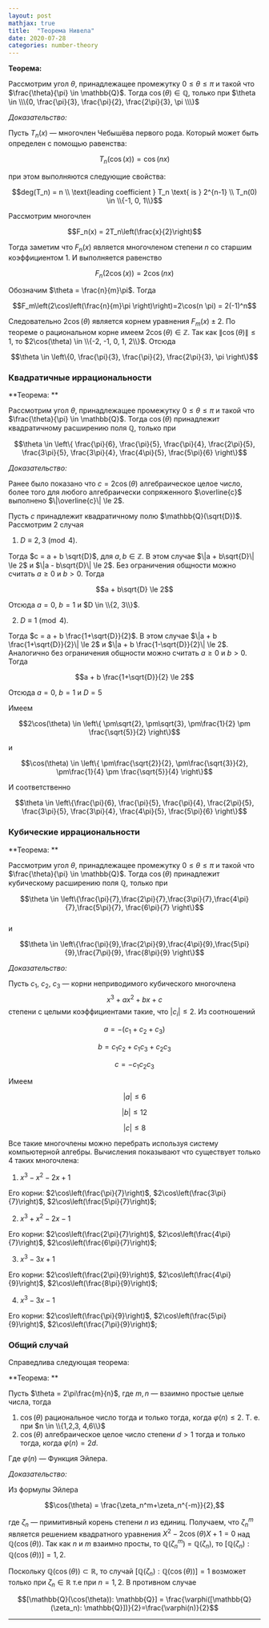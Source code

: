 ```yaml
---
layout: post
mathjax: true
title:  "Теорема Нивела"
date: 2020-07-28
categories: number-theory
---
```


**Теорема:**

​Рассмотрим угол  $\theta$,  принадлежащее промежутку $0 \le \theta \le \pi$ и такой что $\frac{\theta}{\pi} \in \mathbb{Q}$.  Тогда  $\cos(\theta) \in \mathbb{Q}$, только при 
$\theta \in \\\{0, \frac{\pi}{3}, \frac{\pi}{2}, \frac{2\pi}{3}, \pi \\\}$

*Доказательство:*

Пусть $T_n(x)$ — многочлен Чебышёва первого рода.  Который может быть определен с помощью равенства:

$$T_n(\cos(x))=\cos(nx)$$

при этом выполняются следующие свойства:

$$deg(T_n) = n \\
\text{leading coefficient } T_n \text{ is } 2^{n-1} \\
T_n(0) \in \\{-1, 0, 1\\}$$

Рассмотрим многочлен 

$$F_n(x) = 2T_n\left(\frac{x}{2}\right)$$

Тогда заметим что $F_n(x)$ является многочленом степени $n$ со старшим коэффициентом $1$. И выполняется равенство 

$$F_n(2\cos(x))=2\cos(nx)$$

Обозначим $\theta = \frac{n}{m}\pi$. Тогда 

$$F_m\left(2\cos\left(\frac{n}{m}\pi \right)\right)=2\cos(n \pi) = 2(-1)^n$$

Следовательно $2\cos(\theta)$ является корнем уравнения $F_m(x) \pm 2$. По теореме о рациональном корне имеем $2\cos(\theta) \in \mathbb{Z}$. Так как $\|\cos(\theta)\| \le 1$, то $2\cos(\theta) \in \\{-2, -1, 0, 1, 2\\}$. Отсюда 

$$\theta \in \left\{0, \frac{\pi}{3}, \frac{\pi}{2}, \frac{2\pi}{3}, \pi \right\}$$

### Квадратичные иррациональности

**Теорема: **

Рассмотрим угол  $\theta$,  принадлежащее промежутку $0 \le \theta \le \pi$ и такой что $\frac{\theta}{\pi} \in \mathbb{Q}$.  Тогда  $\cos(\theta)$ принадлежит квадратичному расширению поля $\mathbb{Q}$, только при 

$$\theta \in \left\{ \frac{\pi}{6}, \frac{\pi}{5}, \frac{\pi}{4},
\frac{2\pi}{5}, \frac{3\pi}{5}, \frac{3\pi}{4}, \frac{4\pi}{5}, \frac{5\pi}{6} \right\}$$

*Доказательство:*

Ранее было показано что $c = 2\cos(\theta)$ алгебраическое целое число, более того для любого алгебраически сопряженного $\overline{c}$ выполнено $\|\overline{c}\| \le 2$.

Пусть $c$ принадлежит квадратичному полю $\mathbb{Q}(\sqrt{D})$. Рассмотрим 2 случая

1. $D \equiv 2,3 \pmod{4}$. 
   
Тогда $c = a + b \sqrt{D}$, для $a, b \in \mathbb{Z}$.  В этом случае $\|a + b\sqrt{D}\| \le 2$ и $\|a - b\sqrt{D}\| \le 2$. Без ограничения общности можно считать $a \ge 0$ и $b > 0$. Тогда

$$a + b\sqrt{D} \le 2$$

​Отсюда $a=0$, $b = 1$ и $D \in \\{2, 3\\}$.

2. $D \equiv 1 \pmod{4}$. 
   
Тогда $c = a + b \frac{1+\sqrt{D}}{2}$.  В этом случае $\|a + b \frac{1+\sqrt{D}}{2}\| \le 2$ и $\|a + b \frac{1-\sqrt{D}}{2}\| \le 2$. Аналогично без ограничения общности можно считать $a \ge 0$ и $b > 0$. Тогда

$$a + b \frac{1+\sqrt{D}}{2} \le 2$$

Отсюда $a=0$, $b=1$ и $D = 5$

Имеем 

$$2\cos(\theta) \in \left\{ \pm\sqrt{2},  \pm\sqrt{3},  
\pm\frac{1}{2} \pm \frac{\sqrt{5}}{2} \right\}$$

и 

$$\cos(\theta) \in \left\{ \pm\frac{\sqrt{2}}{2},  \pm\frac{\sqrt{3}}{2},  \pm\frac{1}{4} \pm \frac{\sqrt{5}}{4} \right\}$$

И соответственно

$$\theta \in \left\{\frac{\pi}{6}, \frac{\pi}{5}, \frac{\pi}{4},
\frac{2\pi}{5}, \frac{3\pi}{5}, \frac{3\pi}{4}, \frac{4\pi}{5}, \frac{5\pi}{6} \right\}$$

### Кубические иррациональности

**Теорема: **

Рассмотрим угол  $\theta$,  принадлежащее промежутку $0 \le \theta \le \pi$ и такой что $\frac{\theta}{\pi} \in \mathbb{Q}$.  Тогда  $\cos(\theta)$ принадлежит кубическому расширению поля $\mathbb{Q}$, только при 

$$\theta \in \left\{\frac{\pi}{7},\frac{2\pi}{7},\frac{3\pi}{7},\frac{4\pi}{7},\frac{5\pi}{7}, \frac{6\pi}{7} \right\}$$
​	
и

$$\theta \in \left\{\frac{\pi}{9},\frac{2\pi}{9},\frac{4\pi}{9},\frac{5\pi}{9},\frac{7\pi}{9}, \frac{8\pi}{9} \right\}$$


*Доказательство:*

Пусть $c_1$, $c_2$, $c_3$ — корни неприводимого кубического многочлена 
$$x^3 + ax^2+bx+c$$
степени с целыми коэффициентами такие, что $|c_i|\le 2$. Из соотношений 

$$a = -(c_1 + c_2 + c_3)$$

$$b = c_1c_2 + c_1c_3+c_2c_3$$

$$c = -c_1c_2c_3$$

Имеем 

$$|a| \le 6$$

$$|b| \le 12$$

$$|c| \le 8$$

Все такие многочлены можно перебрать используя систему компьютерной алгебры. Вычисления показывают что существует только 4 таких многочлена:

1. $x^3 - x^2 - 2x + 1$

Его корни:  $2\cos\left(\frac{\pi}{7}\right)$, $2\cos\left(\frac{3\pi}{7}\right)$, $2\cos\left(\frac{5\pi}{7}\right)$;

2. $x^3+x^2-2x-1$

Его корни: $2\cos\left(\frac{2\pi}{7}\right)$, $2\cos\left(\frac{4\pi}{7}\right)$, $2\cos\left(\frac{6\pi}{7}\right)$;

3. $x^3-3x+1$

Его корни: $2\cos\left(\frac{2\pi}{9}\right)$, $2\cos\left(\frac{4\pi}{9}\right)$, $2\cos\left(\frac{8\pi}{9}\right)$;

4. $x^3-3x-1$

Его корни: $2\cos\left(\frac{\pi}{9}\right)$, $2\cos\left(\frac{5\pi}{9}\right)$, $2\cos\left(\frac{7\pi}{9}\right)$;

### Общий случай

Справедлива следующая теорема:

**Теорема: **

Пусть $\theta = 2\pi\frac{m}{n}$, где $m,n$ — взаимно простые целые числа, тогда 

1.  $\cos(\theta)$ рациональное число тогда и только тогда, когда  $\varphi(n) \le 2$. Т. е. при $n \in \\{1,2,3, 4,6\\}$
2.  $\cos(\theta)$ алгебраическое целое число степени $d > 1$ тогда и только тогда, когда $\varphi(n)  = 2d$.

Где $\varphi(n)$ — Функция Эйлера.

*Доказательство:*

Из формулы Эйлера

$$\cos(\theta) = \frac{\zeta_n^m+\zeta_n^{-m}}{2},$$

где $\zeta_n$ —  примитивный корень степени $n$ из единиц. Получаем, что $\zeta_n^m$ является решением квадратного уравнения $X^2-2\cos(\theta)X+1=0$ над $\mathbb{Q}(\cos(\theta))$. Так как $n$ и $m$ взаимно просты, то $\mathbb{Q}(\zeta_n^m)$ = $\mathbb{Q}(\zeta_n)$, то $[\mathbb{Q}(\zeta_n): \mathbb{Q}(\cos(\theta))] = 1, 2.$

Поскольку $\mathbb{Q}(\cos(\theta)) \subset \mathbb{R}$, то случай $[\mathbb{Q}(\zeta_n): \mathbb{Q}(\cos(\theta))] = 1$ возможет только при $\zeta_n \in \mathbb{R}$ т.е при $n=1,2$.  В противном случае 

$$[\mathbb{Q}(\cos(\theta)): \mathbb{Q}] = \frac{\varphi([\mathbb{Q}(\zeta_n): \mathbb{Q}])}{2}=\frac{\varphi(n)}{2}$$

---
